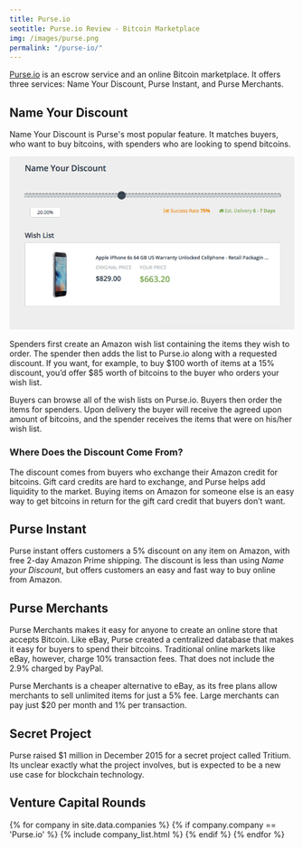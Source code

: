 ```yaml
---
title: Purse.io
seotitle: Purse.io Review - Bitcoin Marketplace
img: /images/purse.png
permalink: "/purse-io/"
---
```

[Purse.io](http://geni.us/purseio) is an escrow service and an online Bitcoin marketplace. It offers three services: Name Your Discount, Purse Instant, and Purse Merchants. 

## Name Your Discount

Name Your Discount is Purse's most popular feature. It matches buyers, who want to buy bitcoins, with spenders who are looking to spend bitcoins.

<img src="/images/nameyd.png" />

Spenders first create an Amazon wish list containing the items they wish to order. The spender then adds the list to Purse.io along with a requested discount. If you want, for example, to buy $100 worth of items at a 15% discount, you’d offer $85 worth of bitcoins to the buyer who orders your wish list.   

Buyers can browse all of the wish lists on Purse.io. Buyers then order the items for spenders. Upon delivery the buyer will receive the agreed upon amount of bitcoins, and the spender receives the items that were on his/her wish list.

### Where Does the Discount Come From?

The discount comes from buyers who exchange their Amazon credit for bitcoins. Gift card credits are hard to exchange, and Purse helps add liquidity to the market. Buying items on Amazon for someone else is an easy way to get bitcoins in return for the gift card credit that buyers don’t want.

## Purse Instant

Purse instant offers customers a 5% discount on any item on Amazon, with free 2-day Amazon Prime shipping. The discount is less than using _Name your Discount_, but offers customers an easy and fast way to buy online from Amazon. 

## Purse Merchants

Purse Merchants makes it easy for anyone to create an online store that accepts Bitcoin. Like eBay, Purse created a centralized database that makes it easy for buyers to spend their bitcoins.  Traditional online markets like eBay, however, charge 10% transaction fees. That does not include the 2.9% charged by PayPal. 

Purse Merchants is a cheaper alternative to eBay, as its free plans allow merchants to sell unlimited items for just a 5% fee. Large merchants can pay just $20 per month and 1% per transaction. 

## Secret Project

Purse raised $1 million in December 2015 for a secret project called Tritium. Its unclear exactly what the project involves, but is expected to be a new use case for blockchain technology. 

## Venture Capital Rounds

{% for company in site.data.companies %}
{% if company.company == 'Purse.io' %}
{% include company_list.html %}
{% endif %}
{% endfor %}